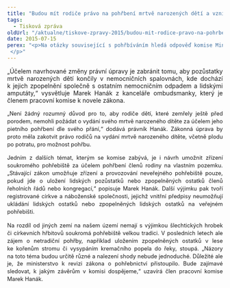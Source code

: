 ```yaml
---
title: "Budou mít rodiče právo na pohřbení mrtvě narozených dětí a vzniknou v Česku soukromé hřbitovy?"
tags:
  - Tisková zpráva
oldUrl: "/aktualne/tiskove-zpravy-2015/budou-mit-rodice-pravo-na-pohrbeni-mrtve-narozenych-deti-a-vzniknou-v-cesku-soukrome-hrb"
date: 2015-07-15
perex: "<p>Na otázky související s pohřbíváním hledá odpověď komise Ministerstva pro místní rozvoj, které zahájilo přípravu novely zákona o pohřebnictví. Jejím členem je také Marek Hanák z Kanceláře veřejného ochránce práv. </p>"
---
```


<!-- imported from the old website -->

<p class="MsoNormal" style="text-align:justify">„Účelem navrhované
změny právní úpravy je zabránit tomu, aby pozůstatky mrtvě narozených dětí
končily v nemocničních spalovnách, kde dochází k jejich zpopelnění
společně s ostatním nemocničním odpadem a lidskými amputáty,“ vysvětluje
Marek Hanák z kanceláře ombudsmanky, který je členem pracovní komise
k novele zákona.</p><p class="MsoNormal" style="text-align:justify"><span style="line-height: 17.9200000762939px; font-size: 12.8000001907349px;">„Není
žádný rozumný důvod pro to, aby rodiče dětí, které zemřely ještě před porodem,
nemohli požádat o vydání svého mrtvě narozeného dítěte za účelem jeho
pietního pohřbení dle svého přání,“ </span><span style="line-height: 17.9200000762939px; font-size: 12.8000001907349px;">dodává
právník Hanák. Zákonná úprava by proto měla zakotvit právo rodičů na vydání
mrtvě narozeného dítěte, včetně plodu po potratu, pro možnost pohřbu.</span></p><p class="MsoNormal" style="text-align:justify"><span style="font-size: 12.8000001907349px; line-height: 17.9200000762939px;">Jedním
z dalších témat, kterým se komise zabývá, je i návrh umožnit zřízení
soukromého pohřebiště za účelem pohřbení členů rodiny na vlastním pozemku. „Stávající zákon umožňuje zřízení a provozování neveřejného
pohřebiště pouze, pokud jde o uložení lidských pozůstatků nebo zpopelněných
ostatků členů řeholních řádů nebo kongregací,“ popisuje Marek Hanák. Další
výjimku pak tvoří registrované církve a náboženské společnosti, jejichž vnitřní
předpisy neumožňují ukládání lidských ostatků nebo zpopelněných lidských
ostatků na veřejném pohřebišti.</span></p><p class="MsoNormal" style="text-align:justify"><span style="line-height: 17.9200000762939px; font-size: 12.8000001907349px;">Na rozdíl od jiných zemí na našem
území nemají s výjimkou šlechtických hrobek či církevních hřbitovů soukromá
pohřebiště velkou tradici. V posledních letech ale zájem o netradiční
pohřby, například uložením zpopelněných ostatků v lese ke kořenům stromu či
vysypáním kremačního popela do řeky, stoupá. „Názory na toto téma budou určitě
různé a nalezení shody nebude jednoduché. Důležité ale je, že ministerstvo k
revizi zákona o pohřebnictví přistoupilo. Bude zajímavé sledovat, k jakým závěrům
v komisi dospějeme,“ uzavírá člen pracovní komise Marek Hanák.</span></p>
